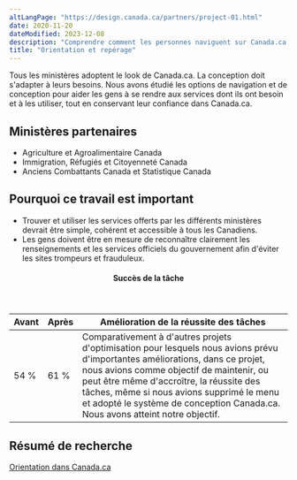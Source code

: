 ```yaml
---
altLangPage: "https://design.canada.ca/partners/project-01.html"
date: 2020-11-20
dateModified: 2023-12-08
description: "Comprendre comment les personnes naviguent sur Canada.ca. Les conclusions ont mené à plusieurs changements de conception qui améliorent la navigation sur l’ensemble des sites Web du gouvernement du Canada. Date : 2021"
title: "Orientation et repérage"
---
```

<p>Tous les ministères adoptent le look de Canada.ca. La conception doit s'adapter à leurs besoins. Nous avons étudié les options de navigation et de conception pour aider les gens à se rendre aux services dont ils ont besoin et à les utiliser, tout en conservant leur confiance dans Canada.ca.</p>
<h2>Ministères partenaires</h2>
<ul>
  <li>Agriculture et Agroalimentaire Canada</li>
  <li>Immigration, Réfugiés et Citoyenneté Canada</li>
  <li>Anciens Combattants Canada et Statistique Canada</li>
</ul>
<h2>Pourquoi ce travail est important</h2>
<ul class="lst-spcd">
  <li>Trouver et utiliser les services offerts par les différents ministères devrait être simple, cohérent et accessible à tous les Canadiens.</li>
  <li>Les gens doivent être en mesure de reconnaître clairement les renseignements et les services officiels du gouvernement afin d'éviter les sites trompeurs et frauduleux.</li>
</ul>
<div class="row mrgn-tp-lg mrgn-bttm-lg">
  <div class="col-md-8">
    <div class="panel panel-success">
      <header class="panel-heading">
        <h4 class="panel-title text-center">Succès de la tâche</h4>
      </header>
      <table class="table">
        <thead>
          <tr style="">
            <th scope="col" class="col-md-3">Avant</th>
            <th scope="col" class="col-md-3">Après</th>
            <th scope="col" class="col-md-6">Amélioration de la réussite des tâches</th>
          </tr>
        </thead>
        <tbody>
          <tr>
            <td class="table-smnum">54&nbsp;%</td>
            <td class="table-smnum">61&nbsp;%</td>
            <td class="table-smnum">Comparativement à d'autres projets d'optimisation pour lesquels nous avions prévu d'importantes améliorations, dans ce projet, nous avions comme objectif de maintenir, ou peut être même d'accroître, la réussite des tâches, même si nous avions supprimé le menu et adopté le système de conception Canada.ca. Nous avons atteint notre objectif.</td>
          </tr>
        </tbody>
      </table>
    </div>
  </div>
</div>
<h2>Résumé de recherche</h2>
<p><a href="https://conception.canada.ca/resumes-recherche/orientation-dans-canada-ca">Orientation dans Canada.ca</a></p>
